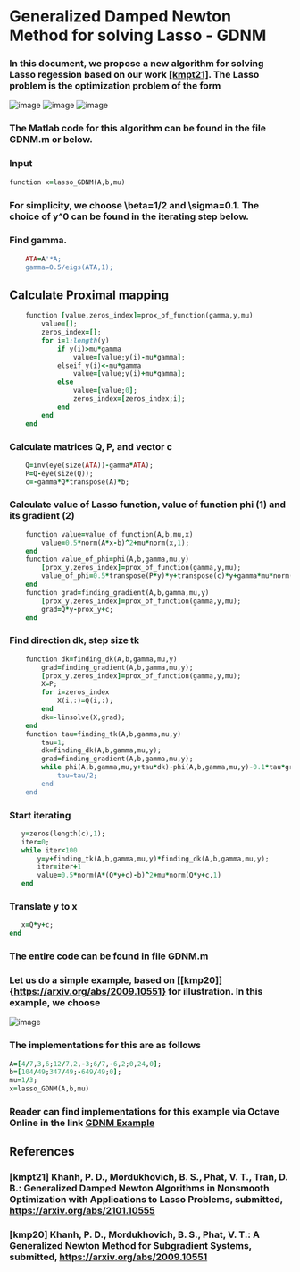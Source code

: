 # Generalized Damped Newton Method for solving Lasso - GDNM

### In this document, we propose a new algorithm for solving Lasso regession based on our work [[kmpt21]](https://arxiv.org/abs/2101.10555). The Lasso problem is the optimization problem of the form
![image](https://user-images.githubusercontent.com/69850027/107066957-9e220e80-67ac-11eb-949e-1e166d81b13c.png)
![image](https://user-images.githubusercontent.com/69850027/107067479-55b72080-67ad-11eb-937e-1a5d55cee152.png)
![image](https://user-images.githubusercontent.com/69850027/107069564-23f38900-67b0-11eb-8e76-65f5ac3084ee.png)
### The Matlab code for this algorithm can be found in the file GDNM.m or below.
### Input 
```rb
function x=lasso_GDNM(A,b,mu)
```
### For simplicity, we choose \beta=1/2 and \sigma=0.1. The choice of y^0 can be found in the iterating step below. 

### Find gamma.
```rb
    ATA=A'*A;
    gamma=0.5/eigs(ATA,1);
```
## Calculate Proximal mapping
```rb
    function [value,zeros_index]=prox_of_function(gamma,y,mu)
        value=[];
        zeros_index=[];
        for i=1:length(y)
            if y(i)>mu*gamma
                value=[value;y(i)-mu*gamma];
            elseif y(i)<-mu*gamma
                value=[value;y(i)+mu*gamma];
            else 
                value=[value;0];
                zeros_index=[zeros_index;i];
            end
        end
    end   
 ```
 ### Calculate matrices Q, P, and vector c
```rb
    Q=inv(eye(size(ATA))-gamma*ATA);
    P=Q-eye(size(Q));
    c=-gamma*Q*transpose(A)*b;
```
### Calculate value of Lasso function, value of function phi (1) and its gradient (2)
```rb    
    function value=value_of_function(A,b,mu,x)
        value=0.5*norm(A*x-b)^2+mu*norm(x,1);
    end
    function value_of_phi=phi(A,b,gamma,mu,y)
        [prox_y,zeros_index]=prox_of_function(gamma,y,mu);
        value_of_phi=0.5*transpose(P*y)*y+transpose(c)*y+gamma*mu*norm(prox_y,1)+0.5*norm(y-prox_y)^2;
    end
    function grad=finding_gradient(A,b,gamma,mu,y)
        [prox_y,zeros_index]=prox_of_function(gamma,y,mu);
        grad=Q*y-prox_y+c;
    end
```
### Find direction dk, step size tk
```rb
    function dk=finding_dk(A,b,gamma,mu,y)
        grad=finding_gradient(A,b,gamma,mu,y);
        [prox_y,zeros_index]=prox_of_function(gamma,y,mu);
        X=P;
        for i=zeros_index
            X(i,:)=Q(i,:);
        end
        dk=-linsolve(X,grad);
    end
    function tau=finding_tk(A,b,gamma,mu,y)
        tau=1;
        dk=finding_dk(A,b,gamma,mu,y);
        grad=finding_gradient(A,b,gamma,mu,y);
        while phi(A,b,gamma,mu,y+tau*dk)-phi(A,b,gamma,mu,y)-0.1*tau*grad'*dk>0
            tau=tau/2;
        end
    end
 ```
 ### Start iterating
 ```rb
    y=zeros(length(c),1);
    iter=0;
    while iter<100
        y=y+finding_tk(A,b,gamma,mu,y)*finding_dk(A,b,gamma,mu,y);
        iter=iter+1
        value=0.5*norm(A*(Q*y+c)-b)^2+mu*norm(Q*y+c,1)
    end
 ```
### Translate y to x
 ```rb
    x=Q*y+c;
end
```
### The entire code can be found in file GDNM.m

### Let us do a simple example, based on [[kmp20]]{https://arxiv.org/abs/2009.10551} for illustration. In this example, we choose 
![image](https://user-images.githubusercontent.com/69850027/107070744-b6e0f300-67b1-11eb-8ab7-5f10f9a7eaa0.png)
### The implementations for this are as follows
 ```rb
A=[4/7,3,6;12/7,2,-3;6/7,-6,2;0,24,0];
b=[104/49;347/49;-649/49;0];
mu=1/3;
x=lasso_GDNM(A,b,mu)
```
### Reader can find implementations for this example via Octave Online in the link [GDNM Example](http://bit.ly/GDMN_example)
## References
### [kmpt21] Khanh, P. D., Mordukhovich, B. S., Phat, V. T., Tran, D. B.: Generalized Damped Newton Algorithms in Nonsmooth Optimization with Applications to Lasso Problems, submitted, https://arxiv.org/abs/2101.10555 
### [kmp20] Khanh, P. D., Mordukhovich, B. S., Phat, V. T.: A Generalized Newton Method for Subgradient Systems, submitted, https://arxiv.org/abs/2009.10551
